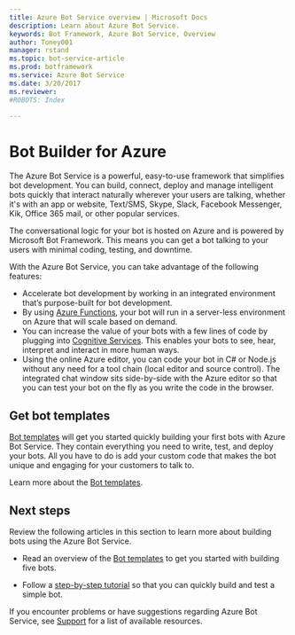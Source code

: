 ```yaml
---
title: Azure Bot Service overview | Microsoft Docs
description: Learn about Azure Bot Service.
keywords: Bot Framework, Azure Bot Service, Overview
author: Toney001
manager: rstand
ms.topic: bot-service-article
ms.prod: botframework
ms.service: Azure Bot Service
ms.date: 3/20/2017
ms.reviewer: 
#ROBOTS: Index

---
```


# Bot Builder for Azure

The Azure Bot Service is a powerful, easy-to-use framework that simplifies bot development. You can build, connect, deploy and manage intelligent bots quickly that interact naturally wherever your users are talking, whether it's with an app or website, Text/SMS, Skype, Slack, Facebook Messenger, Kik, Office 365 mail, or other popular services. 

The conversational logic for your bot is hosted on Azure and is powered by Microsoft Bot Framework. This means you can get a bot talking to your users with minimal coding, testing, and downtime.

With the Azure Bot Service, you can take advantage of the following features: 

- Accelerate bot development by working in an integrated environment that’s purpose-built for bot development.
- By using <a href="https://docs.microsoft.com/en-us/azure/azure-functions/">Azure Functions</a>, your bot will run in a server-less environment on Azure that will scale based on demand.
- You can increase the value of your bots with a few lines of code by plugging into <a href="https://www.microsoft.com/cognitive-services/en-US/sign-up?ReturnUrl=/cognitive-services/en-us/subscriptions" target="_blank">Cognitive Services</a>. This enables your bots to see, hear, interpret and interact in more human ways.
- Using the online Azure editor, you can code your bot in C# or Node.js without any need for a tool chain (local editor and source control). The integrated chat window sits side-by-side with the Azure editor so that you can test your bot on the fly as you write the code in the browser.


## Get bot templates

[Bot templates](bot-framework-azure-templates-overview.md) will get you started quickly building your first bots with Azure Bot Service. They contain everything you need to write, test, and deploy your bots. All you have to do is add your custom code that makes the bot unique and engaging for your customers to talk to.

Learn more about the [Bot templates](bot-framework-azure-templates-overview.md).


## Next steps


Review the following articles in this section to learn more about building bots using the Azure Bot Service.

- Read an overview of the [Bot templates](bot-framework-azure-templates-overview.md) to get you started with building five bots.

- Follow a [step-by-step tutorial](bot-framework-azure-getstarted.md) so that you can quickly build and test a simple bot.

If you encounter problems or have suggestions regarding Azure Bot Service, 
see [Support](resources-support.md) for a list of available resources. 
